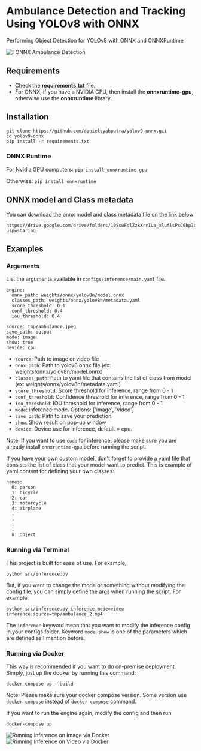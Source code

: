 # Ambulance Detection and Tracking Using YOLOv8 with ONNX

Performing Object Detection for YOLOv8 with ONNX and ONNXRuntime

![! ONNX Ambulance Detection](https://github.com/danielsyahputra/yolov8-onnx/blob/master/output/ambulance.jpeg)

## Requirements

 * Check the **requirements.txt** file.
 * For ONNX, if you have a NVIDIA GPU, then install the **onnxruntime-gpu**, otherwise use the **onnxruntime** library.

## Installation

```shell
git clone https://github.com/danielsyahputra/yolov9-onnx.git
cd yolov9-onnx
pip install -r requirements.txt
```
### ONNX Runtime
For Nvidia GPU computers:
`pip install onnxruntime-gpu`

Otherwise:
`pip install onnxruntime`

## ONNX model and Class metadata

You can download the onnx model and class metadata file on the link below

```
https://drive.google.com/drive/folders/10SswFdlZzkXrrIUa_xluAlsPxC6hp7bv?usp=sharing
```

## Examples

### Arguments
List  the arguments available in `configs/inference/main.yaml` file.

```
engine:
  onnx_path: weights/onnx/yolov8n/model.onnx
  classes_path: weights/onnx/yolov8n/metadata.yaml
  score_threshold: 0.1
  conf_threshold: 0.4
  iou_threshold: 0.4

source: tmp/ambulance.jpeg
save_path: output
mode: image
show: true
device: cpu
```

- `source`: Path to image or video file
- `onnx_path`: Path to yolov8 onnx file (ex: weights/onnx/yolov8n/model.onnx)
- `classes_path`: Path to yaml file that contains the list of class from model (ex: weights/onnx/yolov8n/metadata.yaml)
- `score_threshold`: Score threshold for inference, range from 0 - 1
- `conf_threshold`: Confidence threshold for inference, range from 0 - 1
- `iou_threshold`: IOU threshold for inference, range from 0 - 1
- `mode`: inference mode. Options: ['image', 'video']
- `save_path`: Path to save your prediction
- `show`: Show result on pop-up window
- `device`: Device use for inference, default = cpu.

Note: If you want to use `cuda` for inference, please make sure you are already install `onnxruntime-gpu` before running the script.

If you have your own custom model, don't forget to provide a yaml file that consists the list of class that your model want to predict. This is example of yaml content for defining your own classes:

```
names:
  0: person
  1: bicycle
  2: car
  3: motorcycle
  4: airplane
  .
  .
  .
  .
  n: object
```

### Running via Terminal

This project is built for ease of use. For example, 

```
python src/inference.py
```

But, if you want to change the mode or something without modifying the config file, you can simply define the args when running the script. For example:

```
python src/inference.py inference.mode=video inference.source=tmp/ambulance_2.mp4
```

The `inference` keyword mean that you want to modify the inference config in your configs folder. Keyword `mode`, `show` is one of the parameters which are defined as I mention before.

### Running via Docker

This way is recommended if you want to do on-premise deployment. Simply, just up the docker by running this command:

```
docker-compose up --build
```

Note: Please make sure your docker compose version. Some version use `docker compose` instead of `docker-compose` command.

If you want to run the engine again, modify the config and then run 

```
docker-compose up
```

![Running Inference on Image via Docker](https://github.com/danielsyahputra/yolov8-onnx/blob/master/assets/docker.png)
![Running Inference on Video via Docker](https://github.com/danielsyahputra/yolov8-onnx/blob/master/assets/docker_video.png)